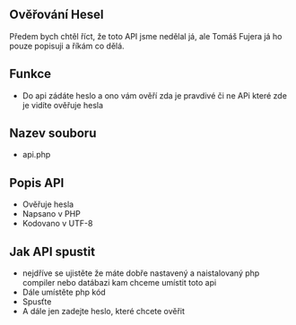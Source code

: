 ## Ověřování Hesel
Předem bych chtěl říct, že toto API jsme nedělal já, ale Tomáš Fujera já ho pouze popisuji a říkám co dělá.
## Funkce
- Do api zádáte heslo a ono vám ověří zda je pravdivé či ne
APi které zde je vidíte ověřuje hesla 
## Nazev souboru
- api.php
## Popis API 
- Ověřuje hesla 
- Napsano v PHP 
- Kodovano v UTF-8
## Jak API spustit 
- nejdříve se ujistěte že máte dobře nastavený a naistalovaný php compiler nebo datábazi kam chceme umístit toto api
- Dále umístěte php kód  
- Spusťte
- A dále jen zadejte heslo, které chcete ověřit
